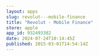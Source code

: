 ```yaml
---
layout: apps
slug: revolut---mobile-finance
title: "Revolut - Mobile Finance"
store: apple
app_id: 932493382
date: 2024-07-24T10:14:45Z
published: 2015-03-01T14:54:14Z
---
```


